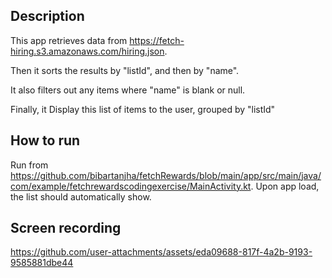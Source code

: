 ## Description
This app retrieves data from https://fetch-hiring.s3.amazonaws.com/hiring.json. 

Then it sorts the results by "listId", and then by "name". 

It also filters out any items where "name" is blank or null.

Finally, it Display this list of items to the user, grouped by "listId"

## How to run
Run from https://github.com/bibartanjha/fetchRewards/blob/main/app/src/main/java/com/example/fetchrewardscodingexercise/MainActivity.kt. Upon app load, the list should automatically show.

## Screen recording

https://github.com/user-attachments/assets/eda09688-817f-4a2b-9193-9585881dbe44






